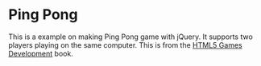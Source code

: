 # Ping Pong 

This is a example on making Ping Pong game with jQuery. It supports two players playing on the same computer. This is from the [HTML5 Games Development][1] book.

[1]: http://www.packtpub.com/html5-games-development-using-css-javascript-beginners-guide/book
